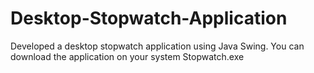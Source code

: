 # Desktop-Stopwatch-Application
Developed a desktop stopwatch application using Java Swing.
You can download the application on your system Stopwatch.exe
